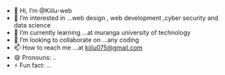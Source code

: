 - 👋 Hi, I’m @Kiilu-web
- 👀 I’m interested in ...web design , web development ,cyber security and data science
- 🌱 I’m currently learning ...at muranga university of technology
- 💞️ I’m looking to collaborate on ...any coding
- 📫 How to reach me ...at kiilu075@gmail.com
- 😄 Pronouns: ..
- ⚡ Fun fact: ...

<!---
Kiilu-web/Kiilu-web is a ✨ special ✨ repository because its `README.md` (this file) appears on your GitHub profile.
You can click the Preview link to take a look at your changes.
--->
